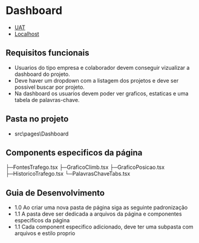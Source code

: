 # Dashboard

- [UAT](https://web.opti.marketing/)
- [Localhost](http://localhost:3000/)
 
## Requisitos funcionais

- Usuarios do tipo empresa e colaborador devem conseguir vizualizar a dashboard do projeto.
- Deve haver um dropdown com a listagem dos projetos e deve ser possivel buscar por projeto.
- Na dashboard os usuarios devem poder ver graficos, estaticas e uma tabela de palavras-chave.

## Pasta no projeto
- src\pages\Dashboard


## Components especificos da página
├─FontesTrafego.tsx
├─GraficoClimb.tsx
├─GraficoPosicao.tsx
├─HistoricoTrafego.tsx
└─PalavrasChaveTabs.tsx

## Guia de Desenvolvimento

- 1.0 Ao criar uma nova pasta de página siga as seguinte padronização
- 1.1 A pasta deve ser dedicada a arquivos da página e componentes especificos da página
- 1.1 Cada component especifico adicionado, deve ter uma subpasta com arquivos e estilo proprio
